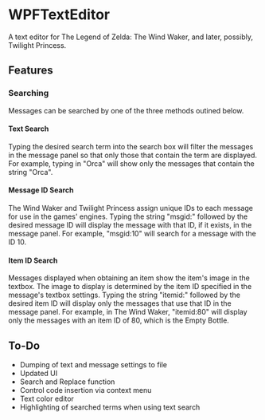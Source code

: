 # WPFTextEditor
A text editor for The Legend of Zelda: The Wind Waker, and later, possibly, Twilight Princess.
## Features
### Searching
Messages can be searched by one of the three methods outined below.
#### Text Search
Typing the desired search term into the search box will filter the messages in the message panel so that only those that contain the term are displayed. For example, typing in "Orca" will show only the messages that contain the string "Orca".
#### Message ID Search
The Wind Waker and Twilight Princess assign unique IDs to each message for use in the games' engines. Typing the string "msgid:" followed by the desired message ID will display the message with that ID, if it exists, in the message panel. For example, "msgid:10" will search for a message with the ID 10.
#### Item ID Search
Messages displayed when obtaining an item show the item's image in the textbox. The image to display is determined by the item ID specified in the message's textbox settings. Typing the string "itemid:" followed by the desired item ID will display only the messages that use that ID in the message panel. For example, in The Wind Waker, "itemid:80" will display only the messages with an item ID of 80, which is the Empty Bottle.
## To-Do
* Dumping of text and message settings to file
* Updated UI
* Search and Replace function
* Control code insertion via context menu
* Text color editor
* Highlighting of searched terms when using text search
